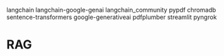 langchain
langchain-google-genai
langchain_community
pypdf
chromadb
sentence-transformers
google-generativeai
pdfplumber
streamlit
pyngrok
# RAG
